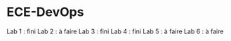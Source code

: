 # ECE-DevOps

Lab 1 : fini
Lab 2 : à faire
Lab 3 : fini
Lab 4 : fini
Lab 5 : à faire
Lab 6 : à faire